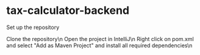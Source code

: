 # tax-calculator-backend

Set up the repository

Clone the repository\n
Open the project in IntelliJ\n
Right click on pom.xml and select "Add as Maven Project" and install all required dependencies\n
